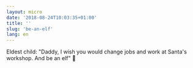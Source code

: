 ```yaml
---
layout: micro
date: '2018-08-24T10:03:35+01:00'
title: ''
slug: 'be-an-elf'
lang: en
---
```

Eldest child: "Daddy, I wish you would change jobs and work at Santa's workshop. And be an elf" 🎅
